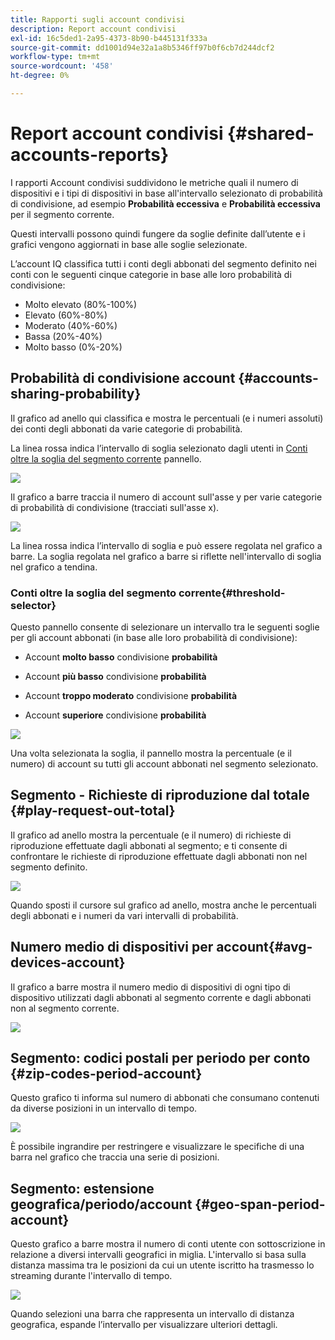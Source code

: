 ```yaml
---
title: Rapporti sugli account condivisi
description: Report account condivisi
exl-id: 16c5ded1-2a95-4373-8b90-b445131f333a
source-git-commit: dd1001d94e32a1a8b5346ff97b0f6cb7d244dcf2
workflow-type: tm+mt
source-wordcount: '458'
ht-degree: 0%

---
```


# Report account condivisi {#shared-accounts-reports}

I rapporti Account condivisi suddividono le metriche quali il numero di dispositivi e i tipi di dispositivi in base all&#39;intervallo selezionato di probabilità di condivisione, ad esempio **Probabilità eccessiva** e **Probabilità eccessiva** per il segmento corrente.

Questi intervalli possono quindi fungere da soglie definite dall’utente e i grafici vengono aggiornati in base alle soglie selezionate.

L’account IQ classifica tutti i conti degli abbonati del segmento definito nei conti con le seguenti cinque categorie in base alle loro probabilità di condivisione:

* Molto elevato (80%-100%)
* Elevato (60%-80%)
* Moderato (40%-60%)
* Bassa (20%-40%)
* Molto basso (0%-20%)

## Probabilità di condivisione account {#accounts-sharing-probability}

Il grafico ad anello qui classifica e mostra le percentuali (e i numeri assoluti) dei conti degli abbonati da varie categorie di probabilità.

La linea rossa indica l’intervallo di soglia selezionato dagli utenti in [Conti oltre la soglia del segmento corrente](#threshold-selector) pannello.

![](assets/accounts-sharing-probability-pie.png)

Il grafico a barre traccia il numero di account sull&#39;asse y per varie categorie di probabilità di condivisione (tracciati sull&#39;asse x).

![](assets/accounts-sharing-probability-bar.png)

La linea rossa indica l’intervallo di soglia e può essere regolata nel grafico a barre. La soglia regolata nel grafico a barre si riflette nell&#39;intervallo di soglia nel grafico a tendina.

<!--![](assets/shared-accounts-rep.gif)-->

### Conti oltre la soglia del segmento corrente{#threshold-selector}

Questo pannello consente di selezionare un intervallo tra le seguenti soglie per gli account abbonati (in base alle loro probabilità di condivisione):

* Account **molto basso** condivisione **probabilità**

* Account **più basso** condivisione **probabilità**

* Account **troppo moderato** condivisione **probabilità**

* Account **superiore** condivisione **probabilità**

![](assets/threshold-selector-shared-accounts.png)

Una volta selezionata la soglia, il pannello mostra la percentuale (e il numero) di account su tutti gli account abbonati nel segmento selezionato.

## Segmento - Richieste di riproduzione dal totale {#play-request-out-total}

Il grafico ad anello mostra la percentuale (e il numero) di richieste di riproduzione effettuate dagli abbonati al segmento; e ti consente di confrontare le richieste di riproduzione effettuate dagli abbonati non nel segmento definito.

![](assets/play-req-outof-total.png)

Quando sposti il cursore sul grafico ad anello, mostra anche le percentuali degli abbonati e i numeri da vari intervalli di probabilità.

<!--![](assets/play-request-total.gif)-->

## Numero medio di dispositivi per account{#avg-devices-account}

Il grafico a barre mostra il numero medio di dispositivi di ogni tipo di dispositivo utilizzati dagli abbonati al segmento corrente e dagli abbonati non al segmento corrente.

![](assets/avg-devices-per-acc.png)

## Segmento: codici postali per periodo per conto {#zip-codes-period-account}

Questo grafico ti informa sul numero di abbonati che consumano contenuti da diverse posizioni in un intervallo di tempo.

![](assets/zip-period-account.png)

È possibile ingrandire per restringere e visualizzare le specifiche di una barra nel grafico che traccia una serie di posizioni.

<!--![](assets/zip-code-period.gif)-->

## Segmento: estensione geografica/periodo/account {#geo-span-period-account}

Questo grafico a barre mostra il numero di conti utente con sottoscrizione in relazione a diversi intervalli geografici in miglia. L&#39;intervallo si basa sulla distanza massima tra le posizioni da cui un utente iscritto ha trasmesso lo streaming durante l&#39;intervallo di tempo.

<!--Total number of users ...

How many accounts are within 99 miles of each other.....and how many are apart. 

Based on points on the map.-->

![](assets/geogr-span-account.png)

Quando selezioni una barra che rappresenta un intervallo di distanza geografica, espande l’intervallo per visualizzare ulteriori dettagli.

<!--![](assets/geo-span-period-acc.gif)-->
